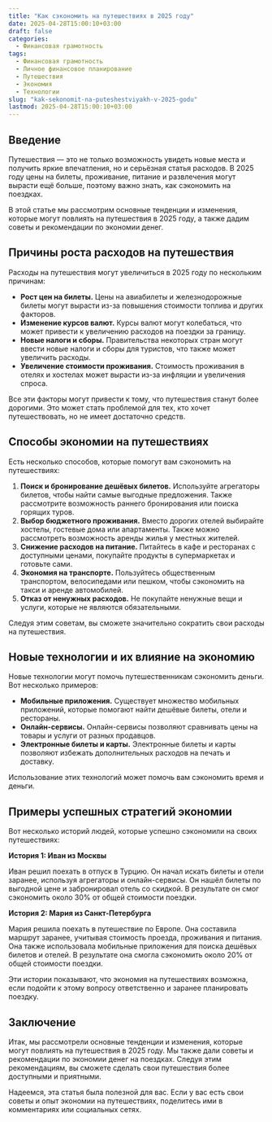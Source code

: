```yaml
---
title: "Как сэкономить на путешествиях в 2025 году"
date: 2025-04-28T15:00:10+03:00
draft: false
categories:
  - Финансовая грамотность
tags:
  - Финансовая грамотность
  - Личное финансовое планирование
  - Путешествия
  - Экономия
  - Технологии
slug: "kak-sekonomit-na-puteshestviyakh-v-2025-godu"
lastmod: 2025-04-28T15:00:10+03:00
---
```


## Введение

Путешествия — это не только возможность увидеть новые места и получить яркие впечатления, но и серьёзная статья расходов. В 2025 году цены на билеты, проживание, питание и развлечения могут вырасти ещё больше, поэтому важно знать, как сэкономить на поездках.

В этой статье мы рассмотрим основные тенденции и изменения, которые могут повлиять на путешествия в 2025 году, а также дадим советы и рекомендации по экономии денег.

## Причины роста расходов на путешествия

Расходы на путешествия могут увеличиться в 2025 году по нескольким причинам:

* **Рост цен на билеты.** Цены на авиабилеты и железнодорожные билеты могут вырасти из-за повышения стоимости топлива и других факторов.
* **Изменение курсов валют.** Курсы валют могут колебаться, что может привести к увеличению расходов на поездки за границу.
* **Новые налоги и сборы.** Правительства некоторых стран могут ввести новые налоги и сборы для туристов, что также может увеличить расходы.
* **Увеличение стоимости проживания.** Стоимость проживания в отелях и хостелах может вырасти из-за инфляции и увеличения спроса.

Все эти факторы могут привести к тому, что путешествия станут более дорогими. Это может стать проблемой для тех, кто хочет путешествовать, но не имеет достаточно средств.

## Способы экономии на путешествиях

Есть несколько способов, которые помогут вам сэкономить на путешествиях:

1. **Поиск и бронирование дешёвых билетов.** Используйте агрегаторы билетов, чтобы найти самые выгодные предложения. Также рассмотрите возможность раннего бронирования или поиска горящих туров.
2. **Выбор бюджетного проживания.** Вместо дорогих отелей выбирайте хостелы, гостевые дома или апартаменты. Также можно рассмотреть возможность аренды жилья у местных жителей.
3. **Снижение расходов на питание.** Питайтесь в кафе и ресторанах с доступными ценами, покупайте продукты в супермаркетах и готовьте сами.
4. **Экономия на транспорте.** Пользуйтесь общественным транспортом, велосипедами или пешком, чтобы сэкономить на такси и аренде автомобилей.
5. **Отказ от ненужных расходов.** Не покупайте ненужные вещи и услуги, которые не являются обязательными.

Следуя этим советам, вы сможете значительно сократить свои расходы на путешествия.

## Новые технологии и их влияние на экономию

Новые технологии могут помочь путешественникам сэкономить деньги. Вот несколько примеров:

* **Мобильные приложения.** Существует множество мобильных приложений, которые помогают найти дешёвые билеты, отели и рестораны.
* **Онлайн-сервисы.** Онлайн-сервисы позволяют сравнивать цены на товары и услуги от разных продавцов.
* **Электронные билеты и карты.** Электронные билеты и карты позволяют избежать дополнительных расходов на печать и доставку.

Использование этих технологий может помочь вам сэкономить время и деньги.

## Примеры успешных стратегий экономии

Вот несколько историй людей, которые успешно сэкономили на своих путешествиях:

**История 1: Иван из Москвы**

Иван решил поехать в отпуск в Турцию. Он начал искать билеты и отели заранее, используя агрегаторы и онлайн-сервисы. Он нашёл билеты по выгодной цене и забронировал отель со скидкой. В результате он смог сэкономить около 30% от общей стоимости поездки.

**История 2: Мария из Санкт-Петербурга**

Мария решила поехать в путешествие по Европе. Она составила маршрут заранее, учитывая стоимость проезда, проживания и питания. Она также использовала мобильные приложения для поиска дешёвых билетов и отелей. В результате она смогла сэкономить около 20% от общей стоимости поездки.

Эти истории показывают, что экономия на путешествиях возможна, если подойти к этому вопросу ответственно и заранее планировать поездку.

## Заключение

Итак, мы рассмотрели основные тенденции и изменения, которые могут повлиять на путешествия в 2025 году. Мы также дали советы и рекомендации по экономии денег на поездках. Следуя этим рекомендациям, вы сможете сделать свои путешествия более доступными и приятными.

Надеемся, эта статья была полезной для вас. Если у вас есть свои советы и опыт экономии на путешествиях, поделитесь ими в комментариях или социальных сетях.
